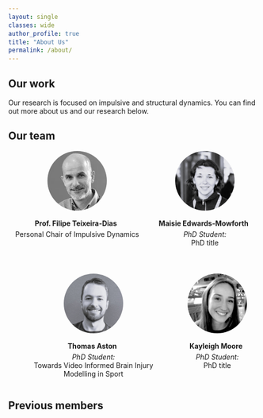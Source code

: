 ```yaml
---
layout: single
classes: wide
author_profile: true
title: "About Us"
permalink: /about/
---
```


## Our work 
Our research is focused on impulsive and structural dynamics. You can find out more about us and our research below.

## Our team 

<div style="display: flex; justify-content: center; gap: 40px; text-align: center; flex-wrap: wrap;">

  <div style="max-width: 300px;">
    <img src="../assets/images/headshots/ftd.jfif" alt="FTD" style="width: 120px; height: 120px; border-radius: 50%; object-fit: cover;">
    <p style="margin-bottom: 5px;"><strong>Prof. Filipe Teixeira-Dias 
      <a href="mailto:f.teixeira-dias@ed.ac.uk" style="margin-left: 5px;"><i class="fas fa-envelope"></i></a>
    </strong></p>
    <p style="margin-top: 0;">Personal Chair of Impulsive Dynamics</p>
  </div>

  <!-- <div style="max-width: 300px;">
    <img src="../assets/images/headshots/fmh.jpg" alt="FMH" style="width: 120px; height: 120px; border-radius: 50%; object-fit: cover;">
    <p style="margin-bottom: 5px;"><strong>Dr Francisca Martinez-Hergueta
      <a href="mailto:francisca.mhergueta@ed.ac.uk" style="margin-left: 5px;"><i class="fas fa-envelope"></i></a>
    </strong></p>
    <p style="margin-top: 0;">Reader</p>
  </div>

  <div style="max-width: 300px;">
    <img src="../assets/images/headshots/dgc.jpg" alt="DGC" style="width: 120px; height: 120px; border-radius: 50%; object-fit: cover;">
    <p style="margin-bottom: 5px;"><strong>Dr David Garcia-Cava
      <a href="mailto:david.garcia@ed.ac.uk" style="margin-left: 5px;"><i class="fas fa-envelope"></i></a>
    </strong></p>
    <p style="margin-top: 0;">Senior Lecturer</p>
  </div> -->
  <div style="max-width: 300px;">
    <img src="../assets/images/headshots/mem.jpg" alt="Maisie Edwards-Mowforth" style="width: 120px; height: 120px; border-radius: 50%; object-fit: cover;">
    <p style="margin-bottom: 5px;"><strong>Maisie Edwards-Mowforth 
      <a href="mailto:maisie.email@ed.ac.uk" style="margin-left: 5px;"><i class="fas fa-envelope"></i></a>
    </strong></p>
    <p style="margin-top: 0;"><em>PhD Student:</em><br> PhD title</p>
  </div>

  <div style="max-width: 300px;">
    <img src="../assets/images/headshots/ta.JPG" alt="Thomas Aston" style="width: 120px; height: 120px; border-radius: 50%; object-fit: cover;">
    <p style="margin-bottom: 5px;"><strong>Thomas Aston 
      <a href="mailto:thomas.aston@ed.ac.uk" style="margin-left: 5px;"><i class="fas fa-envelope"></i></a>
    </strong></p>
    <p style="margin-top: 0;"><em>PhD Student:</em><br> Towards Video Informed Brain Injury Modelling in Sport</p>
  </div>

  <div style="max-width: 300px;">
    <img src="../assets/images/headshots/km.png" alt="Kayleigh Moore" style="width: 120px; height: 120px; border-radius: 50%; object-fit: cover;">
    <p style="margin-bottom: 5px;"><strong>Kayleigh Moore
      <a href="mailto:kayleigh.email@ed.ac.uk" style="margin-left: 5px;"><i class="fas fa-envelope"></i></a>
    </strong></p>
    <p style="margin-top: 0;"><em>PhD Student:</em><br> PhD title</p>
  </div>
</div>

## **Previous members**
